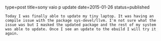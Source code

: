 type=post
title=sony vaio p update
date=2015-01-26
status=published
~~~~~~
Today I was finally able to update my tiny laptop. It was having an compile issue with the package sys-devel/llvm. I'm not sure what the issue was but I masked the updated package and the rest of my system was able to update. Once I see an update to the ebuild I will try it again.
